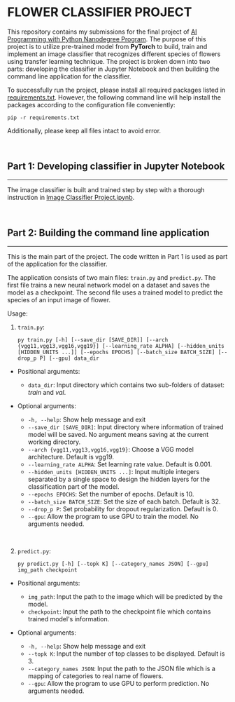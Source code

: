 # FLOWER CLASSIFIER PROJECT
This repository contains my submissions for the final project of [AI Programming with Python Nanodegree Program](https://www.udacity.com/course/ai-programming-python-nanodegree--nd089). The purpose of this project is to utilize pre-trained model from **PyTorch** to build, train and implement an image 
classifier that recognizes different species of flowers using transfer learning technique. The project is broken down into two parts: developing the classifier in Jupyter Notebook and then building the command line application for the classifier.

To successfully run the project, please install all required packages listed in [requirements.txt](requirements.txt). However, the following command line will help install the packages according to the configuration file conveniently:
```
pip -r requirements.txt
```
Additionally, please keep all files intact to avoid error.

&nbsp;
## Part 1: Developing classifier in Jupyter Notebook
---
The image classifier is built and trained step by step with a thorough instruction in [Image Classifier Project.ipynb](Image%20Classifier%20Project.ipynb).

&nbsp;
## Part 2: Building the command line application
---
This is the main part of the project. The code written in Part 1 is used as part of the application for the classifier. 

The application consists of two main files: `train.py` and `predict.py`. The first file trains a new neural network model on a dataset and saves the model as a checkpoint. The second file uses a trained model to predict the species of an input image of flower.

Usage:

1. `train.py`:
    ```
    py train.py [-h] [--save_dir [SAVE_DIR]] [--arch {vgg11,vgg13,vgg16,vgg19}] [--learning_rate ALPHA] [--hidden_units [HIDDEN_UNITS ...]] [--epochs EPOCHS] [--batch_size BATCH_SIZE] [--drop_p P] [--gpu] data_dir
    ```
* Positional arguments:
    * `data_dir`: Input directory which contains two sub-folders of dataset: _train_ and _val_.

* Optional arguments:
    * `-h, --help`: Show help message and exit
    * `--save_dir [SAVE_DIR]`: Input directory where information of trained model will be saved. No argument means saving at the current working directory.
    * `--arch {vgg11,vgg13,vgg16,vgg19}`: Choose a VGG model architecture. Default is vgg19.
    * `--learning_rate ALPHA`: Set learning rate value. Default is 0.001.
    * `--hidden_units [HIDDEN_UNITS ...]`: Input multiple integers separated by a single space to design the hidden layers for the classification part of the model.
    * `--epochs EPOCHS`: Set the number of epochs. Default is 10.
    * `--batch_size BATCH_SIZE`: Set the size of each batch. Default is 32.
    * `--drop_p P`: Set probability for dropout regularization. Default is 0.
    * `--gpu`: Allow the program to use GPU to train the model. No arguments needed.

&nbsp;

2. `predict.py`:
    ```
    py predict.py [-h] [--topk K] [--category_names JSON] [--gpu] img_path checkpoint
    ```
* Positional arguments:
    * `img_path`: Input the path to the image which will be predicted by the model.
    * `checkpoint`: Input the path to the checkpoint file which contains trained model's information.

* Optional arguments:
    * `-h, --help`: Show help message and exit
    * `--topk K`: Input the number of top classes to be displayed. Default is 3.
    * `--category_names JSON`: Input the path to the JSON file which is a mapping of categories to real name of flowers.
    * `--gpu`: Allow the program to use GPU to perform prediction. No arguments needed.